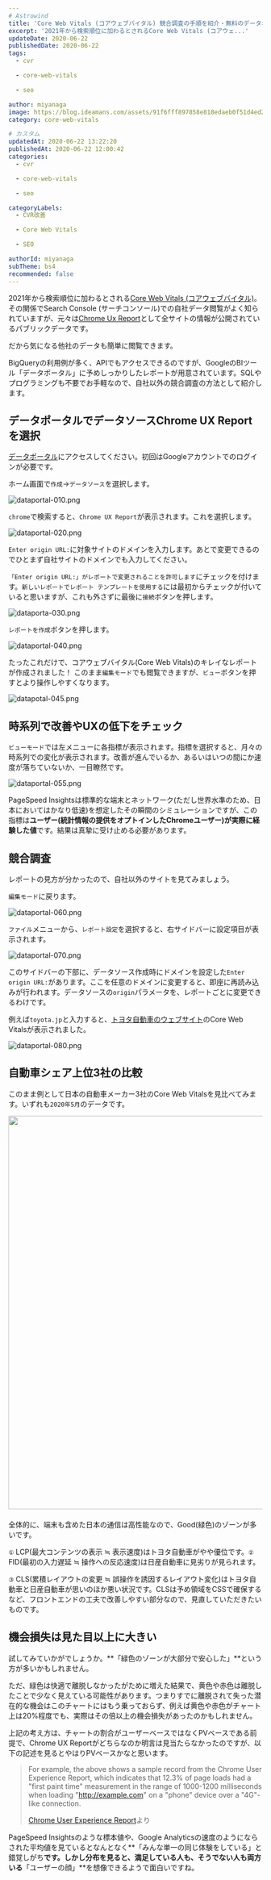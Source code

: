 ```yaml
---
# Astrowind
title: 'Core Web Vitals (コアウェブバイタル) 競合調査の手順を紹介・無料のデータポータルでプログラミングも不要'
excerpt: '2021年から検索順位に加わるとされるCore Web Vitals (コアウェ...'
updateDate: 2020-06-22
publishedDate: 2020-06-22
tags: 
  - cvr

  - core-web-vitals

  - seo

author: miyanaga
image: https://blog.ideamans.com/assets/91f6fff897858e818edaeb0f51d4ed2781539f41.png
category: core-web-vitals

# カスタム
updatedAt: 2020-06-22 13:22:20
publishedAt: 2020-06-22 12:00:42
categories: 
  - cvr

  - core-web-vitals

  - seo

categoryLabels: 
  - CVR改善

  - Core Web Vitals

  - SEO

authorId: miyanaga
subTheme: bs4
recommended: false
---
```


2021年から検索順位に加わるとされる[Core Web Vitals (コアウェブバイタル)](https://developers-jp.googleblog.com/2020/05/web-vitals.html)。その関係でSearch Console (サーチコンソール)での自社データ閲覧がよく知られていますが、元々は[Chrome Ux Report](https://developers.google.com/web/tools/chrome-user-experience-report)として全サイトの情報が公開されているパブリックデータです。

だから気になる他社のデータも簡単に閲覧できます。

BigQueryの利用例が多く、APIでもアクセスできるのですが、GoogleのBIツール「データポータル」に予めしっかりしたレポートが用意されています。SQLやプログラミングも不要でお手軽なので、自社以外の競合調査の方法として紹介します。

## データポータルでデータソースChrome UX Reportを選択

[データポータル](https://datastudio.google.com/u/0/navigation/reporting)にアクセスしてください。初回はGoogleアカウントでのログインが必要です。

ホーム画面で`作成`→`データソース`を選択します。

<img alt="dataportal-010.png" src="https://blog.ideamans.com/assets/dataportal-010.png" class="img-fluid thumbnail" />

`chrome`で検索すると、`Chrome UX Report`が表示されます。これを選択します。

<img alt="dataportal-020.png" src="https://blog.ideamans.com/assets/dataportal-020.png" class="img-fluid thumbnail" />

`Enter origin URL:`に対象サイトのドメインを入力します。あとで変更できるのでひとまず自社サイトのドメインでも入力してください。

`「Enter origin URL:」がレポートで変更されることを許可します`にチェックを付けます。`新しいレポートでレポート テンプレートを使用する`には最初からチェックが付いていると思いますが、これも外さずに最後に`接続`ボタンを押します。

<img alt="dataporta-030.png" src="https://blog.ideamans.com/assets/dataporta-030.png"  class="img-fluid thumbnail" />

`レポートを作成`ボタンを押します。

<img alt="dataportal-040.png" src="https://blog.ideamans.com/assets/dataportal-040.png" class="img-fluid thumbnail" />

たったこれだけで、コアウェブバイタル(Core Web Vitals)のキレイなレポートが作成されました！ このまま`編集モード`でも閲覧できますが、`ビュー`ボタンを押すとより操作しやすくなります。

<img alt="datapotal-045.png" src="https://blog.ideamans.com/assets/datapotal-045.png" class="img-fluid thumbnail" />

## 時系列で改善やUXの低下をチェック

`ビューモード`では左メニューに各指標が表示されます。指標を選択すると、月々の時系列での変化が表示されます。改善が進んでいるか、あるいはいつの間にか速度が落ちていないか、一目瞭然です。

<img alt="dataportal-055.png" src="https://blog.ideamans.com/assets/dataportal-055.png" class="img-fluid thumbnail" />

PageSpeed Insightsは標準的な端末とネットワーク(ただし世界水準のため、日本においてはかなり低速)を想定したその瞬間のシミュレーションですが、この指標は**ユーザー(統計情報の提供をオプトインしたChromeユーザー)が実際に経験した値**です。結果は真摯に受け止める必要があります。

## 競合調査

レポートの見方が分かったので、自社以外のサイトを見てみましょう。

`編集モード`に戻ります。

<img alt="dataportal-060.png" src="https://blog.ideamans.com/assets/dataportal-060.png" class="img-fluid thumbnail" />

`ファイル`メニューから、`レポート設定`を選択すると、右サイドバーに設定項目が表示されます。

<img alt="dataportal-070.png" src="https://blog.ideamans.com/assets/dataportal-070.png" class="img-fluid thumbnail" />

このサイドバーの下部に、データソース作成時にドメインを設定した`Enter origin URL:`があります。ここを任意のドメインに変更すると、即座に再読み込みが行われます。データソースの`origin`パラメータを、レポートごとに変更できるわけです。

例えば`toyota.jp`と入力すると、[トヨタ自動車のウェブサイト](https://toyota.jp/)のCore Web Vitalsが表示されました。

<img alt="dataportal-080.png" src="https://blog.ideamans.com/assets/dataportal-080.png" class="img-fluid thumbnail" />

## 自動車シェア上位3社の比較

このまま例として日本の自動車メーカー3社のCore Web Vitalsを見比べてみます。いずれも`2020年5月`のデータです。

<img alt="dataportal-compare.png" src="https://blog.ideamans.com/assets/91f6fff897858e818edaeb0f51d4ed2781539f41.png" width="1545" height="780" class="mt-image-center" style="text-align: center; display: block; margin: 0 auto 20px;" />

全体的に、端末も含めた日本の通信は高性能なので、Good(緑色)のゾーンが多いです。

`①` LCP(最大コンテンツの表示 ≒ 表示速度)はトヨタ自動車がやや優位です。`②` FID(最初の入力遅延 ≒ 操作への反応速度)は日産自動車に見劣りが見られます。

`③` CLS(累積レイアウトの変更 ≒ 誤操作を誘因するレイアウト変化)はトヨタ自動車と日産自動車が思いのほか悪い状況です。CLSは予め領域をCSSで確保するなど、フロントエンドの工夫で改善しやすい部分なので、見直していただきたいものです。

## 機会損失は見た目以上に大きい

試してみていかがでしょうか。**「緑色のゾーンが大部分で安心した」**という方が多いかもしれません。

ただ、緑色は快適で離脱しなかったがために増えた結果で、黄色や赤色は離脱したことで少なく見えている可能性があります。つまりすでに離脱されて失った潜在的な機会はこのチャートにはもう乗っておらず、例えば黄色や赤色がチャート上は20%程度でも、実際はその倍以上の機会損失があったのかもしれません。

上記の考え方は、チャートの割合がユーザーベースではなくPVベースである前提で、Chrome UX Reportがどちらなのか明言は見当たらなかったのですが、以下の記述を見るとやはりPVベースかなと思います。

> For example, the above shows a sample record from the Chrome User Experience Report, which indicates that 12.3% of page loads had a "first paint time" measurement in the range of 1000-1200 milliseconds when loading "http://example.com" on a "phone" device over a "4G"-like connection.
>
> [Chrome User Experience Report](https://developers.google.com/web/tools/chrome-user-experience-report)より

PageSpeed Insightsのような標本値や、Google Analyticsの速度のようにならされた平均値を見ているとなんとなく**「みんな単一の同じ体験をしている」と錯覚しがち**です。しかし分布を見ると、満足している人も、そうでない人も両方いる**「ユーザーの顔」**を想像できるようで面白いですね。

